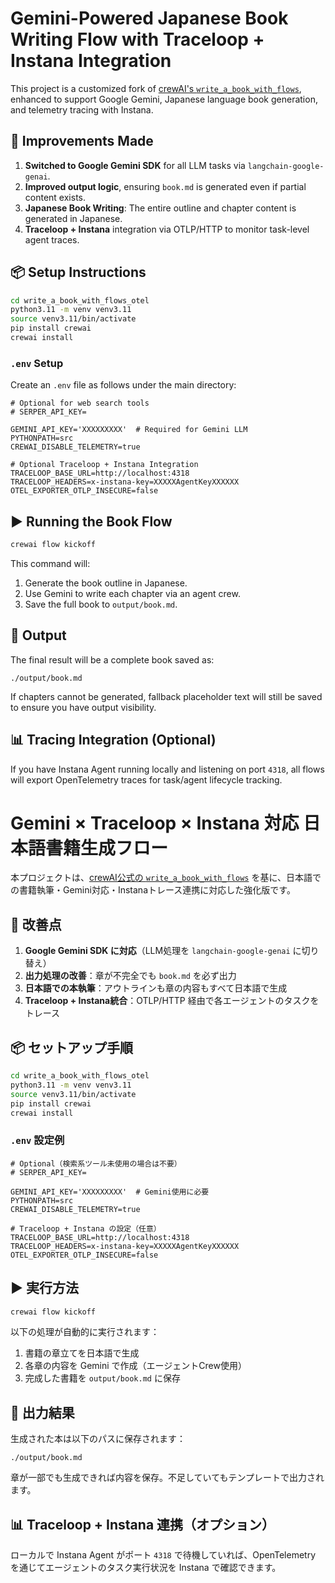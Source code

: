 # Gemini-Powered Japanese Book Writing Flow with Traceloop + Instana Integration

This project is a customized fork of [crewAI's `write_a_book_with_flows`](https://github.com/crewAIInc/crewAI-examples/tree/main/write_a_book_with_flows), enhanced to support Google Gemini, Japanese language book generation, and telemetry tracing with Instana.

## 🔧 Improvements Made

1. **Switched to Google Gemini SDK** for all LLM tasks via `langchain-google-genai`.
2. **Improved output logic**, ensuring `book.md` is generated even if partial content exists.
3. **Japanese Book Writing**: The entire outline and chapter content is generated in Japanese.
4. **Traceloop + Instana** integration via OTLP/HTTP to monitor task-level agent traces.

## 📦 Setup Instructions

```bash
cd write_a_book_with_flows_otel
python3.11 -m venv venv3.11
source venv3.11/bin/activate
pip install crewai
crewai install
````

### `.env` Setup

Create an `.env` file as follows under the main directory:

```dotenv
# Optional for web search tools
# SERPER_API_KEY=

GEMINI_API_KEY='XXXXXXXXX'  # Required for Gemini LLM
PYTHONPATH=src
CREWAI_DISABLE_TELEMETRY=true

# Optional Traceloop + Instana Integration
TRACELOOP_BASE_URL=http://localhost:4318
TRACELOOP_HEADERS=x-instana-key=XXXXXAgentKeyXXXXXX
OTEL_EXPORTER_OTLP_INSECURE=false
```

## ▶️ Running the Book Flow

```bash
crewai flow kickoff
```

This command will:

1. Generate the book outline in Japanese.
2. Use Gemini to write each chapter via an agent crew.
3. Save the full book to `output/book.md`.

## 📄 Output

The final result will be a complete book saved as:

```
./output/book.md
```

If chapters cannot be generated, fallback placeholder text will still be saved to ensure you have output visibility.

## 📊 Tracing Integration (Optional)

If you have Instana Agent running locally and listening on port `4318`, all flows will export OpenTelemetry traces for task/agent lifecycle tracking.





# Gemini × Traceloop × Instana 対応 日本語書籍生成フロー

本プロジェクトは、[crewAI公式の `write_a_book_with_flows`](https://github.com/crewAIInc/crewAI-examples/tree/main/write_a_book_with_flows) を基に、日本語での書籍執筆・Gemini対応・Instanaトレース連携に対応した強化版です。

## 🔧 改善点

1. **Google Gemini SDK に対応**（LLM処理を `langchain-google-genai` に切り替え）
2. **出力処理の改善**：章が不完全でも `book.md` を必ず出力
3. **日本語での本執筆**：アウトラインも章の内容もすべて日本語で生成
4. **Traceloop + Instana統合**：OTLP/HTTP 経由で各エージェントのタスクをトレース

## 📦 セットアップ手順

```bash
cd write_a_book_with_flows_otel
python3.11 -m venv venv3.11
source venv3.11/bin/activate
pip install crewai
crewai install
````

### `.env` 設定例

```dotenv
# Optional（検索系ツール未使用の場合は不要）
# SERPER_API_KEY=

GEMINI_API_KEY='XXXXXXXXX'  # Gemini使用に必要
PYTHONPATH=src
CREWAI_DISABLE_TELEMETRY=true

# Traceloop + Instana の設定（任意）
TRACELOOP_BASE_URL=http://localhost:4318
TRACELOOP_HEADERS=x-instana-key=XXXXXAgentKeyXXXXXX
OTEL_EXPORTER_OTLP_INSECURE=false
```

## ▶️ 実行方法

```bash
crewai flow kickoff
```

以下の処理が自動的に実行されます：

1. 書籍の章立てを日本語で生成
2. 各章の内容を Gemini で作成（エージェントCrew使用）
3. 完成した書籍を `output/book.md` に保存

## 📄 出力結果

生成された本は以下のパスに保存されます：

```
./output/book.md
```

章が一部でも生成できれば内容を保存。不足していてもテンプレートで出力されます。

## 📊 Traceloop + Instana 連携（オプション）

ローカルで Instana Agent がポート `4318` で待機していれば、OpenTelemetry を通じてエージェントのタスク実行状況を Instana で確認できます。

